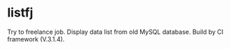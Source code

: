 # listfj
Try to freelance job.  Display data list from old MySQL database.  Build by CI framework (V.3.1.4).
